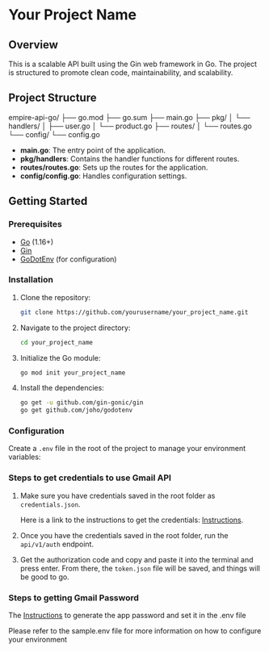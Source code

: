 # Your Project Name

## Overview

This is a scalable API built using the Gin web framework in Go. The project is structured to promote clean code, maintainability, and scalability.

## Project Structure

empire-api-go/
├── go.mod
├── go.sum
├── main.go
├── pkg/
│ └── handlers/
│ ├── user.go
│ └── product.go
├── routes/
│ └── routes.go
└── config/
└── config.go

- **main.go**: The entry point of the application.
- **pkg/handlers**: Contains the handler functions for different routes.
- **routes/routes.go**: Sets up the routes for the application.
- **config/config.go**: Handles configuration settings.

## Getting Started

### Prerequisites

- [Go](https://golang.org/doc/install) (1.16+)
- [Gin](https://github.com/gin-gonic/gin)
- [GoDotEnv](https://github.com/joho/godotenv) (for configuration)

### Installation

1. Clone the repository:

    ```sh
    git clone https://github.com/yourusername/your_project_name.git
    ```

2. Navigate to the project directory:

    ```sh
    cd your_project_name
    ```

3. Initialize the Go module:

    ```sh
    go mod init your_project_name
    ```

4. Install the dependencies:

    ```sh
    go get -u github.com/gin-gonic/gin
    go get github.com/joho/godotenv
    ```

### Configuration

Create a `.env` file in the root of the project to manage your environment variables:

### Steps to get credentials to use Gmail API

1. Make sure you have credentials saved in the root folder as `credentials.json`.

   Here is a link to the instructions to get the credentials: [Instructions](https://developers.google.com/gmail/api/quickstart/go).

2. Once you have the credentials saved in the root folder, run the `api/v1/auth` endpoint.

3. Get the authorization code and copy and paste it into the terminal and press enter. From there, the `token.json` file will be saved, and things will be good to go.

### Steps to getting Gmail Password

The [Instructions](https://support.google.com/accounts/answer/185833?hl=en&sjid=5919955758469844792-NC) to generate the app password and set it in the .env file

Please refer to the sample.env file for more information on how to configure your environment
